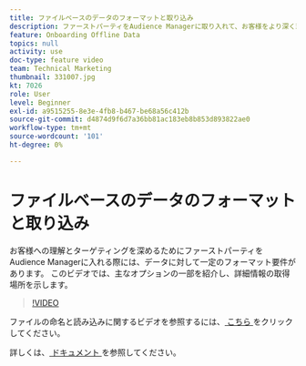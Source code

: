 ```yaml
---
title: ファイルベースのデータのフォーマットと取り込み
description: ファーストパーティをAudience Managerに取り入れて、お客様をより深く理解し、ターゲットを設定する際に、主なオプションをいくつか説明します。 データの特定の書式設定要件について説明します。
feature: Onboarding Offline Data
topics: null
activity: use
doc-type: feature video
team: Technical Marketing
thumbnail: 331007.jpg
kt: 7026
role: User
level: Beginner
exl-id: a9515255-8e3e-4fb8-b467-be68a56c412b
source-git-commit: d4874d9f6d7a36bb81ac183eb8b853d893822ae0
workflow-type: tm+mt
source-wordcount: '101'
ht-degree: 0%

---
```


# ファイルベースのデータのフォーマットと取り込み

お客様への理解とターゲティングを深めるためにファーストパーティをAudience Managerに入れる際には、データに対して一定のフォーマット要件があります。 このビデオでは、主なオプションの一部を紹介し、詳細情報の取得場所を示します。

>[!VIDEO](https://video.tv.adobe.com/v/346206/?quality=12&learn=on&captions=jpn)

ファイルの命名と読み込みに関するビデオを参照するには、[ こちら ](steps-for-ingesting-file-based-data.md) をクリックしてください。

詳しくは、[ ドキュメント ](https://experienceleague.adobe.com/docs/audience-manager/user-guide/implementation-integration-guides/sending-audience-data/batch-data-transfer-process/inbound-file-contents.html?lang=ja&) を参照してください。
